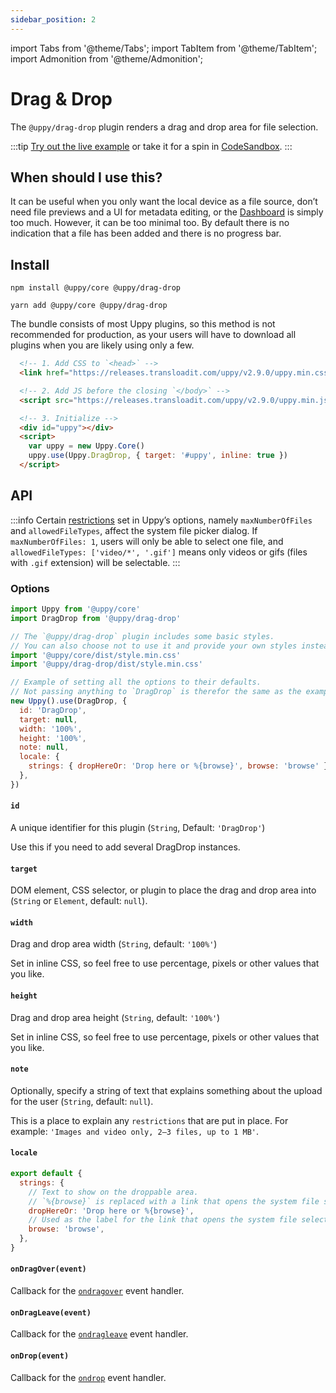 ```yaml
---
sidebar_position: 2
---
```


import Tabs from '@theme/Tabs';
import TabItem from '@theme/TabItem';
import Admonition from '@theme/Admonition';

# Drag & Drop

The `@uppy/drag-drop` plugin renders a drag and drop area for file selection.

:::tip
[Try out the live example](/examples) or take it for a spin in [CodeSandbox](#).
:::

## When should I use this?

It can be useful when you only want the local device as a file source, don’t need file previews and a UI for metadata editing,
or the [Dashboard](/docs/dashboard/) is simply too much. However, it can be too minimal too.
By default there is no indication that a file has been added and there is no progress bar.

## Install

<Tabs>
  <TabItem value="npm" label="NPM" default>

  ```shell
  npm install @uppy/core @uppy/drag-drop
  ```

  </TabItem>

  <TabItem value="yarn" label="Yarn">

  ```shell
  yarn add @uppy/core @uppy/drag-drop
  ```

  </TabItem>

  <TabItem value="cdn" label="CDN">
  <Admonition type="caution">
    <p>
      The bundle consists of most Uppy plugins, so this method is not recommended for production,
      as your users will have to download all plugins when you are likely using only a few.
    </p>
  </Admonition>

  ```html
    <!-- 1. Add CSS to `<head>` -->
    <link href="https://releases.transloadit.com/uppy/v2.9.0/uppy.min.css" rel="stylesheet">

    <!-- 2. Add JS before the closing `</body>` -->
    <script src="https://releases.transloadit.com/uppy/v2.9.0/uppy.min.js"></script>

    <!-- 3. Initialize -->
    <div id="uppy"></div>
    <script>
      var uppy = new Uppy.Core()
      uppy.use(Uppy.DragDrop, { target: '#uppy', inline: true })
    </script>
  ```

  </TabItem>
</Tabs>

## API

:::info
Certain [restrictions](/docs/uppy#restrictions) set in Uppy’s options, namely `maxNumberOfFiles` and `allowedFileTypes`, 
affect the system file picker dialog. If `maxNumberOfFiles: 1`, users will only be able to select one file,
and `allowedFileTypes: ['video/*', '.gif']` means only videos or gifs (files with `.gif` extension) will be selectable.
:::

### Options

```js
import Uppy from '@uppy/core'
import DragDrop from '@uppy/drag-drop'

// The `@uppy/drag-drop` plugin includes some basic styles.
// You can also choose not to use it and provide your own styles instead.
import '@uppy/core/dist/style.min.css'
import '@uppy/drag-drop/dist/style.min.css'

// Example of setting all the options to their defaults.
// Not passing anything to `DragDrop` is therefor the same as the example below.
new Uppy().use(DragDrop, {
  id: 'DragDrop',
  target: null,
  width: '100%',
  height: '100%',
  note: null,
  locale: {
    strings: { dropHereOr: 'Drop here or %{browse}', browse: 'browse' },
  },
})
```

#### `id`

A unique identifier for this plugin (`String`, Default: `'DragDrop'`)

Use this if you need to add several DragDrop instances.

#### `target`

DOM element, CSS selector, or plugin to place the drag and drop area into (`String` or `Element`, default: `null`).

#### `width`

Drag and drop area width (`String`, default: `'100%'`)

Set in inline CSS, so feel free to use percentage, pixels or other values that you like.

#### `height`

Drag and drop area height (`String`, default: `'100%'`)

Set in inline CSS, so feel free to use percentage, pixels or other values that you like.

#### `note`

Optionally, specify a string of text that explains something about the upload for the user (`String`, default: `null`).

This is a place to explain any `restrictions` that are put in place. For example: `'Images and video only, 2–3 files, up to 1 MB'`.

#### `locale`

```js
export default {
  strings: {
    // Text to show on the droppable area.
    // `%{browse}` is replaced with a link that opens the system file selection dialog.
    dropHereOr: 'Drop here or %{browse}',
    // Used as the label for the link that opens the system file selection dialog.
    browse: 'browse',
  },
}
```

#### `onDragOver(event)`

Callback for the [`ondragover`][ondragover] event handler.

#### `onDragLeave(event)`

Callback for the [`ondragleave`][ondragleave] event handler.

#### `onDrop(event)`

Callback for the [`ondrop`][ondrop] event handler.

<!-- definitions -->

[ondragover]: https://developer.mozilla.org/en-US/docs/Web/API/GlobalEventHandlers/ondragover

[ondragleave]: https://developer.mozilla.org/en-US/docs/Web/API/GlobalEventHandlers/ondragleave

[ondrop]: https://developer.mozilla.org/en-US/docs/Web/API/GlobalEventHandlers/ondrop
